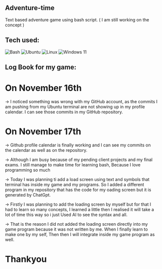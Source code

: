 ## Adventure-time
Text based adventure game using bash script. ( I am still working on the concept )

## Tech used:
![Bash](https://img.shields.io/badge/-Bash-4EAA25?style=flat&logo=GNU%20Bash&logoColor=ffffff)
![Ubuntu](https://img.shields.io/badge/ubuntu-%23E95420.svg?style=flat&logo=ubuntu&logoColor=white) 
![Linux](https://img.shields.io/badge/linux-%23FCC624.svg?style=flat&logo=linux&logoColor=black) 
![Windows 11](https://img.shields.io/badge/windows%2011-%230078D4.svg?style=flat&logo=windows11&logoColor=white)

## Log Book for my game:

# On November 16th
-> I noticed something was wrong with my GitHub account,
   as the commits I am pushing from my Ubuntu terminal are not showing up in my
   profile calendar. I can see those commits in my GitHub repository.

# On November 17th
-> Github profile calendar is finally working and I can see my commits
   on the calendar as well as on the repository.

-> Although I am busy because of my pending client projects and my final exams.
   I still manage to make time for learning bash, Because I love programming so much

-> Today I was planning ti add a load screen using text and symbols that terminal has
   inside my game and my programs. So I added a different program in my repository that
   has the code for my oading screen but it is generated by ChatGpt. 

-> Firstly I was planning to add the loading screen by myself but for that I had to
   learn so many concepts, I learned a little then I realised it will take a lot of
   time this way so i just Used AI to see the syntax and all. 

-> That is the reason I did not added the loading screen directly into my game program 
   because it was not written by me. When I finally learn to make one by my self, Then
   then I will integrate inside my game program as well.

# Thankyou 
